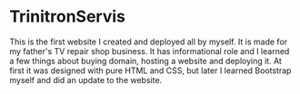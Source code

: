 # TrinitronServis

This is the first website I created and deployed all by myself. It is made for my father's TV repair shop business. It has informational role and I learned a few things about buying domain, hosting a website and deploying it. At first it was designed with pure HTML and CSS, but later I learned Bootstrap myself and did an update to the website.
